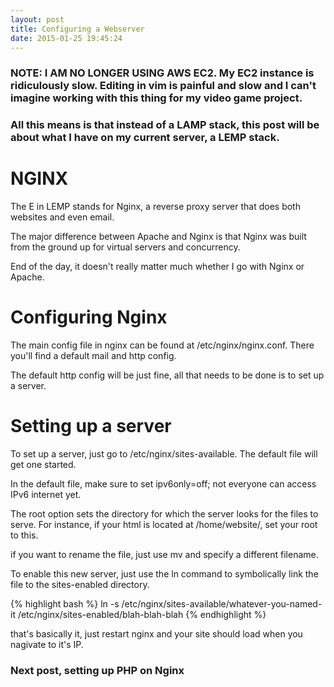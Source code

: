 ```yaml
---
layout: post
title: Configuring a Webserver
date: 2015-01-25 19:45:24
---
```


### NOTE: I AM NO LONGER USING AWS EC2. My EC2 instance is ridiculously slow. Editing in vim is painful and slow and I can't imagine working with this thing for my video game project.

### All this means is that instead of a LAMP stack, this post will be about what I have on my current server, a LEMP stack.

NGINX
=====

The E in LEMP stands for Nginx, a reverse proxy server that does both websites and even email.

The major difference between Apache and Nginx is that Nginx was built from the ground up for virtual servers and concurrency.

End of the day, it doesn't really matter much whether I go with Nginx or Apache.

Configuring Nginx
=================

The main config file in nginx can be found at /etc/nginx/nginx.conf. There you'll find a default mail and http config.

The default http config will be just fine, all that needs to be done is to set up a server. 

Setting up a server
===================

To set up a server, just go to /etc/nginx/sites-available. The default file will get one started.

In the default file, make sure to set ipv6only=off; not everyone can access IPv6 internet yet.

The root option sets the directory for which the server looks for the files to serve. For instance, if your html is located at /home/website/, set your root to this.

if you want to rename the file, just use mv and specify a different filename.
	
To enable this new server, just use the ln command to symbolically link the file to the sites-enabled directory.

{% highlight bash %}
ln -s /etc/nginx/sites-available/whatever-you-named-it /etc/nginx/sites-enabled/blah-blah-blah
{% endhighlight %}

that's basically it, just restart nginx and your site should load when you nagivate to it's IP.

### Next post, setting up PHP on Nginx
